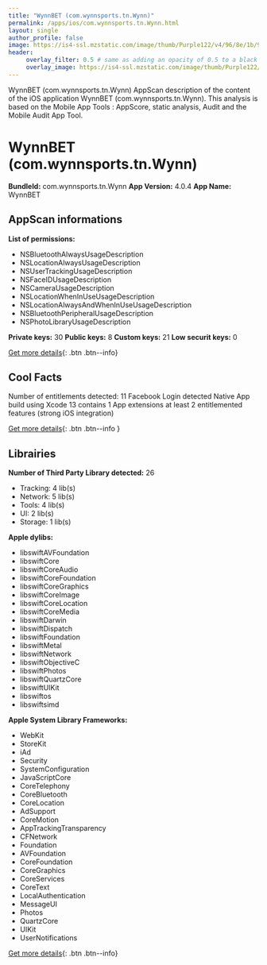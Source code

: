 ```yaml
---
title: "WynnBET (com.wynnsports.tn.Wynn)"
permalink: /apps/ios/com.wynnsports.tn.Wynn.html
layout: single
author_profile: false
image: https://is4-ssl.mzstatic.com/image/thumb/Purple122/v4/96/8e/1b/968e1b86-06d9-b600-b8b8-8080eb1193d9/AppIcon-0-0-1x_U007emarketing-0-0-0-6-0-0-sRGB-0-0-0-GLES2_U002c0-512MB-85-220-0-0.png/512x512bb.jpg
header: 
     overlay_filter: 0.5 # same as adding an opacity of 0.5 to a black background
     overlay_image: https://is4-ssl.mzstatic.com/image/thumb/Purple122/v4/96/8e/1b/968e1b86-06d9-b600-b8b8-8080eb1193d9/AppIcon-0-0-1x_U007emarketing-0-0-0-6-0-0-sRGB-0-0-0-GLES2_U002c0-512MB-85-220-0-0.png/512x512bb.jpg
---
```

WynnBET (com.wynnsports.tn.Wynn) AppScan description of the content of the iOS application WynnBET (com.wynnsports.tn.Wynn). This analysis is based on the Mobile App Tools : AppScore, static analysis, Audit and the Mobile Audit App Tool.

# WynnBET (com.wynnsports.tn.Wynn)

**BundleId:** com.wynnsports.tn.Wynn
**App Version:** 4.0.4
**App Name:** WynnBET


## AppScan informations 

**List of permissions:** 
- NSBluetoothAlwaysUsageDescription
- NSLocationAlwaysUsageDescription
- NSUserTrackingUsageDescription
- NSFaceIDUsageDescription
- NSCameraUsageDescription
- NSLocationWhenInUseUsageDescription
- NSLocationAlwaysAndWhenInUseUsageDescription
- NSBluetoothPeripheralUsageDescription
- NSPhotoLibraryUsageDescription
  
  
**Private keys:** 30
**Public keys:** 8
**Custom keys:** 21
**Low securit keys:** 0
  
[Get more details](/pricing.html){: .btn .btn--info}

## Cool Facts

Number of entitlements detected: 11
Facebook Login detected
Native App
build using Xcode 13
contains 1 App extensions
at least 2 entitlemented features (strong iOS integration)
  
[Get more details](/pricing.html){: .btn .btn--info }

## Librairies 
**Number of Third Party Library detected:** 26
- Tracking: 4 lib(s)
- Network: 5 lib(s)
- Tools: 4 lib(s)
- UI: 2 lib(s)
- Storage: 1 lib(s)


**Apple dylibs:**
- libswiftAVFoundation
- libswiftCore
- libswiftCoreAudio
- libswiftCoreFoundation
- libswiftCoreGraphics
- libswiftCoreImage
- libswiftCoreLocation
- libswiftCoreMedia
- libswiftDarwin
- libswiftDispatch
- libswiftFoundation
- libswiftMetal
- libswiftNetwork
- libswiftObjectiveC
- libswiftPhotos
- libswiftQuartzCore
- libswiftUIKit
- libswiftos
- libswiftsimd


**Apple System Library Frameworks:**
- WebKit
- StoreKit
- iAd
- Security
- SystemConfiguration
- JavaScriptCore
- CoreTelephony
- CoreBluetooth
- CoreLocation
- AdSupport
- CoreMotion
- AppTrackingTransparency
- CFNetwork
- Foundation
- AVFoundation
- CoreFoundation
- CoreGraphics
- CoreServices
- CoreText
- LocalAuthentication
- MessageUI
- Photos
- QuartzCore
- UIKit
- UserNotifications


  
[Get more details](/pricing.html){: .btn .btn--info}

